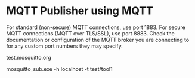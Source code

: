 # MQTT Publisher using MQTT
For standard (non-secure) MQTT connections, use port 1883.
For secure MQTT connections (MQTT over TLS/SSL), use port 8883.
Check the documentation or configuration of the MQTT broker you are connecting to for any custom port numbers they may specify.


test.mosquitto.org

mosquitto_sub.exe -h localhost -t test/tool1